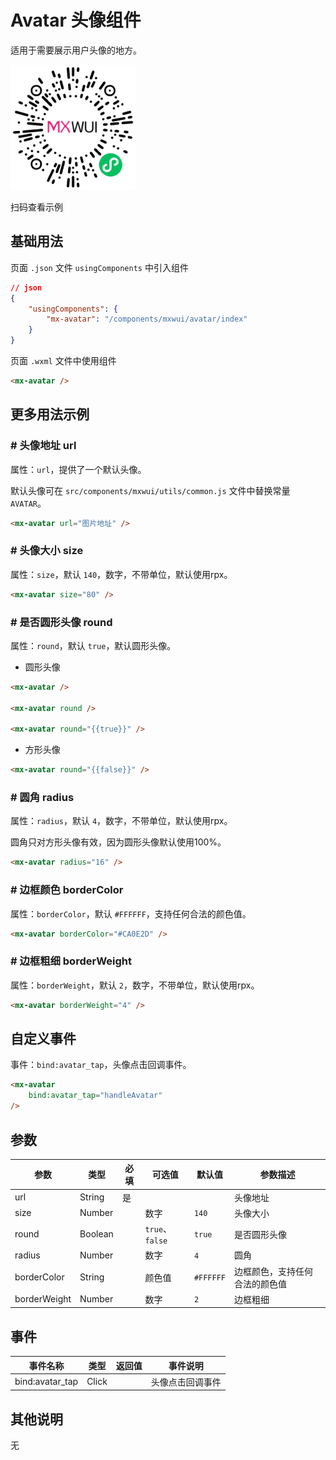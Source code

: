 # Avatar 头像组件

适用于需要展示用户头像的地方。

![扫码查看](../imgs/avatar_qrcode.png)

扫码查看示例

## 基础用法
页面 `.json` 文件 `usingComponents` 中引入组件
```json
// json
{
    "usingComponents": {
        "mx-avatar": "/components/mxwui/avatar/index"
    }
}
```

页面 `.wxml` 文件中使用组件
```html
<mx-avatar />
```

## 更多用法示例
### # 头像地址 url
属性：`url`，提供了一个默认头像。

默认头像可在 `src/components/mxwui/utils/common.js` 文件中替换常量 `AVATAR`。

```html
<mx-avatar url="图片地址" />
```

### # 头像大小 size
属性：`size`，默认 `140`，数字，不带单位，默认使用rpx。
```html
<mx-avatar size="80" />
```

### # 是否圆形头像 round
属性：`round`，默认 `true`，默认圆形头像。

- 圆形头像
```html
<mx-avatar />

<mx-avatar round />

<mx-avatar round="{{true}}" />
```

- 方形头像
```html
<mx-avatar round="{{false}}" />
```

### # 圆角 radius
属性：`radius`，默认 `4`，数字，不带单位，默认使用rpx。

圆角只对方形头像有效，因为圆形头像默认使用100%。

```html
<mx-avatar radius="16" />
```

### # 边框颜色 borderColor
属性：`borderColor`，默认 `#FFFFFF`，支持任何合法的颜色值。

```html
<mx-avatar borderColor="#CA0E2D" />
```

### # 边框粗细 borderWeight
属性：`borderWeight`，默认 `2`，数字，不带单位，默认使用rpx。

```html
<mx-avatar borderWeight="4" />
```

## 自定义事件
事件：`bind:avatar_tap`，头像点击回调事件。

```html
<mx-avatar 
    bind:avatar_tap="handleAvatar" 
/>
```

<!-- ## 参数示意图
![组件参数分解示意图](../imgs/avatar_params.png) -->

## 参数
|参数|类型|必填|可选值|默认值|参数描述|
|----|----|----|----|----|----|
|url|String|是|||头像地址|
|size|Number||数字|`140`|头像大小|
|round|Boolean||`true`、`false`|`true`|是否圆形头像|
|radius|Number||数字|`4`|圆角|
|borderColor|String||颜色值|`#FFFFFF`|边框颜色，支持任何合法的颜色值|
|borderWeight|Number||数字|`2`|边框粗细|

## 事件
|事件名称|类型|返回值|事件说明|
|----|----|----|----|
|bind:avatar_tap|Click||头像点击回调事件|

## 其他说明
无